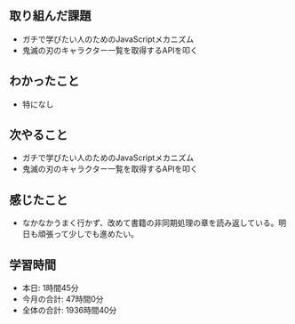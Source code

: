 ## 取り組んだ課題
- ガチで学びたい人のためのJavaScriptメカニズム
- 鬼滅の刃のキャラクター一覧を取得するAPIを叩く
## わかったこと
- 特になし
## 次やること
- ガチで学びたい人のためのJavaScriptメカニズム
- 鬼滅の刃のキャラクター一覧を取得するAPIを叩く
## 感じたこと
- なかなかうまく行かず、改めて書籍の非同期処理の章を読み返している。明日も頑張って少しでも進めたい。
## 学習時間
- 本日: 1時間45分
- 今月の合計: 47時間0分
- 全体の合計: 1936時間40分
